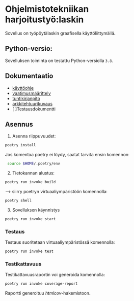# Ohjelmistotekniikan harjoitustyö:laskin

Sovellus on työpöytälaskin graafisella käyttöliittymällä. 

##  Python-versio:

Sovelluksen toiminta on testattu Python-versiolla `3.8`.

## Dokumentaatio

- [käyttöohje](https://github.com/Doubleneck/ot-harjoitustyo/blob/master/dokumentaatio/kayttoohje.md)  
- [vaatimusmäärittely](https://github.com/Doubleneck/ot-harjoitustyo/blob/master/dokumentaatio/vaatimusmaarittely.md)  
- [tuntikirjanpito](https://github.com/Doubleneck/ot-harjoitustyo/blob/master/dokumentaatio/tuntikirjanpito.md)
- [arkkitehtuurikuvaus](https://github.com/Doubleneck/ot-harjoitustyo/blob/master/dokumentaatio/arkkitehtuuri.md)
- [ ]Testausdokumentti

## Asennus

1. Asenna riippuvuudet:
```bash
poetry install
```
Jos komentoa poetry ei löydy, saatat tarvita ensin komennon:
```bash
 source $HOME/.poetry/env
 ```
2. Tietokannan alustus:
```bash
poetry run invoke build
```
--> siirry poetryn virtuaaliympäristöön komennolla: 
```bash
poetry shell
```
3. Sovelluksen käynnistys
```bash
poetry run invoke start
```
### Testaus

Testaus suoritetaan virtuaaliympäristössä komennolla:
```bash
poetry run invoke test
```
### Testikattavuus

Testikattavuusraportin voi generoida komennolla:
```bash
poetry run invoke coverage-report
```
Raportti generoituu _htmlcov_-hakemistoon.



